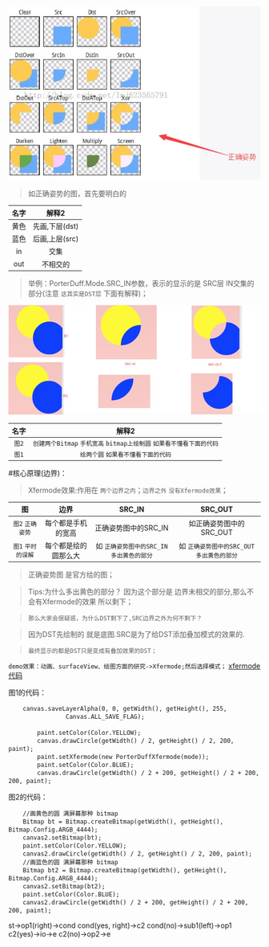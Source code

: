 
![](./demo/xfermode.png)

>如正确姿势的图，首先要明白的

| 名字 | 解释2  | 
| :------------: |:---------------:| 
| 黄色 | 先画,下层(dst) |
| 蓝色 | 后画,上层(src) | 
| in | 交集 | 
| out | 不相交的 | 
>举例：PorterDuff.Mode.SRC_IN参数，表示的显示的是 SRC层 IN交集的部分(注意 `这其实是DST层` 下面有解释)；
 
![](./demo/xfermode2.png)

| 名字 | 解释2  | 
| :------------: |:---------------:| 
| `图2` |  `创建两个Bitmap` `手机宽高` `bitmap上绘制圆` `如果看不懂看下面的代码`| 
| `图1` | `绘两个圆` `如果看不懂看下面的代码` | 

#核心原理(边界)：
>Xfermode效果:作用在 `两个边界之内`；`边界之外` `没有Xfermode效果`；

| 图 |边界 | SRC_IN  | SRC_OUT  |  
| :--: | :-------: |:---------------:|:---------------:| 
| `图2` `正确姿势` | 每个都是手机的宽高  |  正确姿势图中的SRC_IN   | 如正确姿势图中的 SRC_OUT   |
| `图1` `平时的误解` | 每个都是绘的圆那么大 | 如 `正确姿势图中的SRC_IN` `多出黄色的部分` | 如 `正确姿势图中的SRC_OUT` `多出黄色的部分` |
>正确姿势图 是官方给的图；

>Tips:为什么多出黄色的部分？ 因为这个部分是 边界未相交的部分,那么不会有Xfermode的效果 所以剩下； 

>`那么大家会很疑惑，为什么DST剩下了,SRC边界之外为何不剩下？` 

>因为DST先绘制的 就是底图.SRC是为了给DST添加叠加模式的效果的.

>`最终显示的都是DST只是变成有叠加效果的DST；`


`demo效果：动画、surfaceView、绘图方面的研究->Xfermode;然后选择模式；`
[xfermode代码](https://github.com/luhaoaimama1/zone-sdk/blob/master/Android_Zone_Test/src/com/example/mylib_test/activity/animal/viewa/XfermodeView.java)

图1的代码：
```
    canvas.saveLayerAlpha(0, 0, getWidth(), getHeight(), 255,
                Canvas.ALL_SAVE_FLAG);

        paint.setColor(Color.YELLOW);
        canvas.drawCircle(getWidth() / 2, getHeight() / 2, 200, paint);
        paint.setXfermode(new PorterDuffXfermode(mode));
        paint.setColor(Color.BLUE);
        canvas.drawCircle(getWidth() / 2 + 200, getHeight() / 2 + 200, 200, paint);
```

图2的代码：
```
    //画黄色的圆 满屏幕那种 bitmap
    Bitmap bt = Bitmap.createBitmap(getWidth(), getHeight(), Bitmap.Config.ARGB_4444);
    canvas2.setBitmap(bt);
    paint.setColor(Color.YELLOW);
    canvas2.drawCircle(getWidth() / 2, getHeight() / 2, 200, paint);
    //画蓝色的圆 满屏幕那种 bitmap
    Bitmap bt2 = Bitmap.createBitmap(getWidth(), getHeight(), Bitmap.Config.ARGB_4444);
    canvas2.setBitmap(bt2);
    paint.setColor(Color.BLUE);
    canvas2.drawCircle(getWidth() / 2 + 200, getHeight() / 2 + 200, 200, paint);
```




st->op1(right)->cond
cond(yes, right)->c2
cond(no)->sub1(left)->op1
c2(yes)->io->e
c2(no)->op2->e